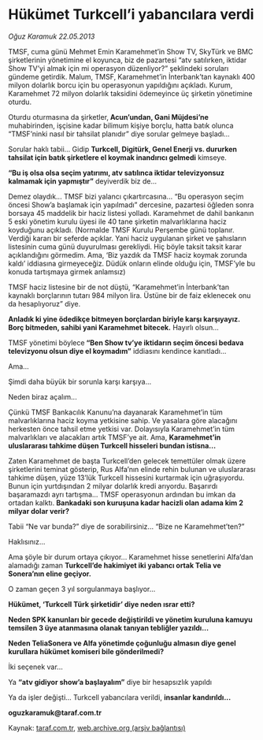 # Hükümet Turkcell’i yabancılara verdi

*Oğuz Karamuk 22.05.2013*

<div class="yazi"><p>TMSF, cuma günü Mehmet Emin Karamehmet’in Show TV, SkyTürk ve BMC şirketlerinin yönetimine el koyunca, biz de pazartesi “atv satılırken, iktidar Show TV’yi almak için mi operasyon düzenliyor?” şeklindeki soruları gündeme getirdik. Malum, TMSF, Karamehmet’in İnterbank’tan kaynaklı 400 milyon dolarlık borcu için bu operasyonun yapıldığını açıkladı. Kurum, Karamehmet 72 milyon dolarlık taksidini ödemeyince üç şirketin yönetimine oturdu.</p>
<p>Oturdu oturmasına da şirketler,<strong> Acun’undan, Gani Müjdesi’ne</strong> muhabirinden, işçisine kadar bilimum kişiye borçlu, hatta batık olunca “TMSF’ninki nasıl bir tahsilat planıdır” diye sorular gelmeye başladı...</p>
<p>Sorular haklı tabii... Gidip <strong>Turkcell, Digitürk, Genel Enerji vs. dururken tahsilat için batık şirketlere el koymak inandırıcı gelmedi</strong> kimseye.</p>
<p><strong>“Bu iş olsa olsa seçim yatırımı, atv satılınca iktidar televizyonsuz kalmamak için yapmıştır”</strong> deyiverdik biz de...</p>
<p>Demez olaydık... TMSF bizi yalancı çıkartırcasına... “Bu operasyon seçim öncesi Show’a başlamak için yapılmadı” dercesine, pazartesi öğleden sonra borsaya 45 maddelik bir haciz listesi yolladı. Karamehmet de dahil bankanın 5 eski yönetim kurulu üyesi ile 40 tane şirketin malvarlıklarına haciz koyduğunu açıkladı. (Normalde TMSF Kurulu Perşembe günü toplanır. Verdiği kararı bir seferde açıklar. Yani haciz uygulanan şirket ve şahısların listesinin cuma günü duyurulması gerekliydi. Hiç böyle taksit taksit karar açıklandığını görmedim. Ama, ‘Biz yazdık da TMSF haciz koymak zorunda kaldı’ iddiasına girmeyeceğiz. Düdük onların elinde olduğu için, TMSF’yle bu konuda tartışmaya girmek anlamsız)</p>
<p>TMSF haciz listesine bir de not düştü, “Karamehmet’in İnterbank’tan kaynaklı borçlarının tutarı 984 milyon lira. Üstüne bir de faiz eklenecek onu da hesaplıyoruz” diye.</p>
<p><strong>Anladık ki yine ödedikçe bitmeyen borçlardan biriyle karşı karşıyayız. Borç bitmeden, sahibi yani Karamehmet bitecek.</strong> Hayırlı olsun...</p>
<p>TMSF yönetimi böylece<strong> “Ben Show tv’ye iktidarın seçim öncesi bedava televizyonu olsun diye el koymadım”</strong> iddiasını kendince kanıtladı...</p>
<p>Ama...</p>
<p>Şimdi daha büyük bir sorunla karşı karşıya...</p>
<p>Neden biraz açalım...</p>
<p>Çünkü TMSF Bankacılık Kanunu’na dayanarak Karamehmet’in tüm malvarlıklarına haciz koyma yetkisine sahip. Ve yasalara göre alacağını herkesten önce tahsil etme yetkisi var. Dolayısıyla Karamehmet’in tüm malvarlıkları ve alacakları artık TMSF’ye ait. Ama, <strong>Karamehmet’in uluslararası tahkime düşen Turkcell hisseleri bundan istisna...</strong></p>
<p>Zaten Karamehmet de başta Turkcell’den gelecek temettüler olmak üzere şirketlerini teminat gösterip, Rus Alfa’nın elinde rehin bulunan ve uluslararası tahkime düşen, yüze 13’lük Turkcell hissesini kurtarmak için uğraşıyordu. Bunun için yurtdışından 2 milyar dolarlık kredi arıyordu. Başarırdı başaramazdı ayrı tartışma... TMSF operasyonun ardından bu imkan da ortadan kalktı. <strong>Bankadaki son kuruşuna kadar hacizli olan adama kim 2 milyar dolar verir?</strong></p>
<p>Tabii “Ne var bunda?” diye de sorabilirsiniz... “Bize ne Karamehmet’ten?”</p>
<p>Haklısınız...</p>
<p>Ama şöyle bir durum ortaya çıkıyor... Karamehmet hisse senetlerini Alfa’dan alamadığı zaman <strong>Turkcell’de hakimiyet iki yabancı ortak Telia ve Sonera’nın eline geçiyor.</strong></p>
<p>O zaman geçen 3 yıl sorgulanmaya başlıyor...</p>
<p><strong>Hükümet, ‘Turkcell Türk şirketidir’ diye neden ısrar etti?</strong></p>
<p><strong>Neden SPK kanunları bir gecede değiştirildi ve yönetim kuruluna kamuyu temsilen 3 üye atanmasına olanak tanıyan tebliğler yazıldı...</strong></p>
<p><strong>Neden TeliaSonera ve Alfa yönetimde çoğunluğu almasın diye genel kurullara hükümet komiseri bile gönderilmedi?</strong></p>
<p>İki seçenek var...</p>
<p>Ya <strong>“atv gidiyor show’a başlayalım”</strong> diye bir hesapsızlık yapıldı</p>
<p>Ya da işler değişti... Turkcell yabancılara verildi, <strong>insanlar kandırıldı...</strong></p>
<p><strong>oguzkaramuk@taraf.com.tr</strong></p>
</div>

Kaynak: [taraf.com.tr](http://www.taraf.com.tr:80/oguz-karamuk/makale-hukumet-turkcell-i-yabancilara-verdi.htm), [web.archive.org (arşiv bağlantısı)](http://web.archive.org/web/20130609074716/http://www.taraf.com.tr:80/oguz-karamuk/makale-hukumet-turkcell-i-yabancilara-verdi.htm)
